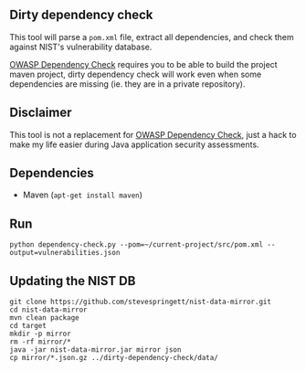 ## Dirty dependency check

This tool will parse a `pom.xml` file, extract all dependencies, and check them
against NIST's vulnerability database.

[OWASP Dependency Check](https://github.com/jeremylong/DependencyCheck) requires
you to be able to build the project maven project, dirty dependency check will work
even when some dependencies are missing (ie. they are in a private repository).

## Disclaimer

This tool is not a replacement for [OWASP Dependency Check](https://github.com/jeremylong/DependencyCheck),
just a hack to make my life easier during Java application security assessments.

## Dependencies

 * Maven (`apt-get install maven`)
 
## Run

```
python dependency-check.py --pom=~/current-project/src/pom.xml --output=vulnerabilities.json
```

## Updating the NIST DB

```
git clone https://github.com/stevespringett/nist-data-mirror.git
cd nist-data-mirror
mvn clean package
cd target
mkdir -p mirror
rm -rf mirror/*
java -jar nist-data-mirror.jar mirror json
cp mirror/*.json.gz ../dirty-dependency-check/data/
```
